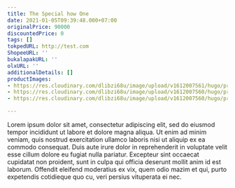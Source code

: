 ```yaml
---
title: The Special how One
date: 2021-01-05T09:39:48.000+07:00
originalPrice: 90000
discountedPrice: 0
tags: []
tokpedURL: http://test.com
ShopeeURL: ''
bukalapakURL: ''
olxURL: ''
additionalDetails: []
productImages:
- https://res.cloudinary.com/dlibzi68u/image/upload/v1612007561/hugo/product2-3_scw6ad.jpg
- https://res.cloudinary.com/dlibzi68u/image/upload/v1612007560/hugo/product2-2_uil0ky.jpg
- https://res.cloudinary.com/dlibzi68u/image/upload/v1612007560/hugo/product2-1_aoipcw.jpg

---
```

Lorem ipsum dolor sit amet, consectetur adipiscing elit, sed do eiusmod tempor incididunt ut labore et dolore magna aliqua. Ut enim ad minim veniam, quis nostrud exercitation ullamco laboris nisi ut aliquip ex ea commodo consequat. Duis aute irure dolor in reprehenderit in voluptate velit esse cillum dolore eu fugiat nulla pariatur. Excepteur sint occaecat cupidatat non proident, sunt in culpa qui officia deserunt mollit anim id est laborum. Offendit eleifend moderatius ex vix, quem odio mazim et qui, purto expetendis cotidieque quo cu, veri persius vituperata ei nec.